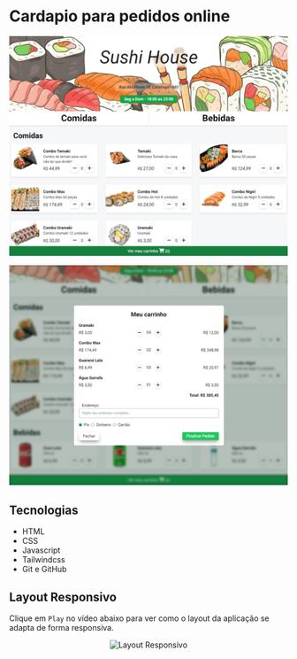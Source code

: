 # Cardapio para pedidos online

<p align="center"><img src="assets/images/app-main.png" width="600" alt="Cardapio Logo"></p>

<p align="center"><img src="assets/images/app-cart.png" width="600" alt="Cardapio Logo"></p>

## Tecnologias
- HTML
- CSS
- Javascript
- Tailwindcss
- Git e GitHub

## Layout Responsivo

Clique em `Play` no vídeo abaixo para ver como o layout da aplicação se adapta de forma responsiva.

<p align="center"><img src="assets/images/app.gif" width="600" alt="Layout Responsivo"></p>